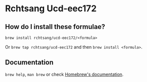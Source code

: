 # Rchtsang Ucd-eec172

## How do I install these formulae?

`brew install rchtsang/ucd-eec172/<formula>`

Or `brew tap rchtsang/ucd-eec172` and then `brew install <formula>`.

## Documentation

`brew help`, `man brew` or check [Homebrew's documentation](https://docs.brew.sh).
